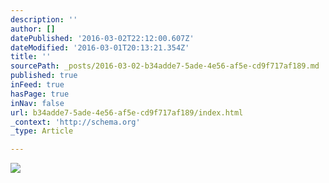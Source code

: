 ```yaml
---
description: ''
author: []
datePublished: '2016-03-02T22:12:00.607Z'
dateModified: '2016-03-01T20:13:21.354Z'
title: ''
sourcePath: _posts/2016-03-02-b34adde7-5ade-4e56-af5e-cd9f717af189.md
published: true
inFeed: true
hasPage: true
inNav: false
url: b34adde7-5ade-4e56-af5e-cd9f717af189/index.html
_context: 'http://schema.org'
_type: Article

---
```

![](https://the-grid-user-content.s3-us-west-2.amazonaws.com/5dee8cfa-1794-4cc9-bbfc-0069ad1cf3c3.png)